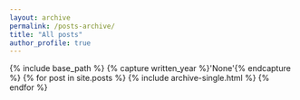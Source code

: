 ```yaml
---
layout: archive
permalink: /posts-archive/
title: "All posts"
author_profile: true
---
```


{% include base_path %}
{% capture written_year %}'None'{% endcapture %}
{% for post in site.posts %}
  {% include archive-single.html %}
{% endfor %}